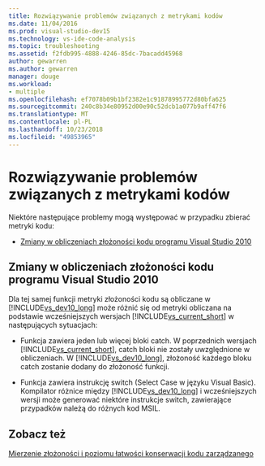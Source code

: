 ```yaml
---
title: Rozwiązywanie problemów związanych z metrykami kodów
ms.date: 11/04/2016
ms.prod: visual-studio-dev15
ms.technology: vs-ide-code-analysis
ms.topic: troubleshooting
ms.assetid: f2fdb995-4888-4246-85dc-7bacadd45968
author: gewarren
ms.author: gewarren
manager: douge
ms.workload:
- multiple
ms.openlocfilehash: ef7078b09b1bf2382e1c91878995772d80bfa625
ms.sourcegitcommit: 240c8b34e80952d00e90c52dcb1a077b9aff47f6
ms.translationtype: MT
ms.contentlocale: pl-PL
ms.lasthandoff: 10/23/2018
ms.locfileid: "49853965"
---
```

# <a name="troubleshooting-code-metrics-issues"></a>Rozwiązywanie problemów związanych z metrykami kodów
Niektóre następujące problemy mogą występować w przypadku zbierać metryki kodu:

-   [Zmiany w obliczeniach złożoności kodu programu Visual Studio 2010](#Changes_in_Visual_Studio_2010_code_complexity_calculations)

##  <a name="Changes_in_Visual_Studio_2010_code_complexity_calculations"></a> Zmiany w obliczeniach złożoności kodu programu Visual Studio 2010
 Dla tej samej funkcji metryki złożoności kodu są obliczane w [!INCLUDE[vs_dev10_long](../code-quality/includes/vs_dev10_long_md.md)] może różnić się od metryki obliczana na podstawie wcześniejszych wersjach [!INCLUDE[vs_current_short](../code-quality/includes/vs_current_short_md.md)] w następujących sytuacjach:

- Funkcja zawiera jeden lub więcej bloki catch. W poprzednich wersjach [!INCLUDE[vs_current_short](../code-quality/includes/vs_current_short_md.md)], catch bloki nie zostały uwzględnione w obliczeniach. W [!INCLUDE[vs_dev10_long](../code-quality/includes/vs_dev10_long_md.md)], złożoność każdego bloku catch zostanie dodany do złożoność funkcji.

- Funkcja zawiera instrukcję switch (Select Case w języku Visual Basic). Kompilator różnice między [!INCLUDE[vs_dev10_long](../code-quality/includes/vs_dev10_long_md.md)] i wcześniejszych wersji może generować niektóre instrukcje switch, zawierające przypadków należą do różnych kod MSIL.

## <a name="see-also"></a>Zobacz też
 [Mierzenie złożoności i poziomu łatwości konserwacji kodu zarządzanego](../code-quality/measuring-complexity-and-maintainability-of-managed-code.md)